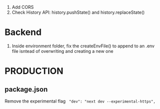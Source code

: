 1. Add CORS
2. Check History API: history.pushState() and history.replaceState()

# Backend
1. Inside environment folder, fix the createEnvFile() to append to an .env file isntead of overwriting and creating a new one

# PRODUCTION
## package.json
Remove the experimental flag
` "dev": "next dev --experimental-https",`